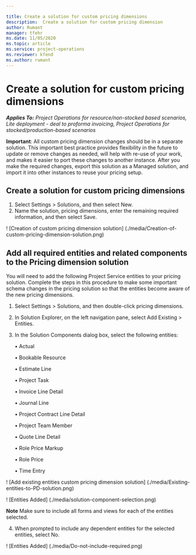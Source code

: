 ```yaml
--- 

title: Create a solution for custom pricing dimensions 
description:  Create a solution for custom pricing dimension
author: Rumant
manager: tfehr 
ms.date: 11/05/2020  
ms.topic: article 
ms.service: project-operations 
ms.reviewer: kfend 
ms.author: rumant 
--- 
```


# Create a solution for custom pricing dimensions

 _**Applies To:** Project Operations for resource/non-stocked based scenarios, Lite deployment - deal to proforma invoicing, Project Operations for stocked/production-based scenarios_ 

**Important**: All custom pricing dimension changes should be in a separate solution. This important best practice provides flexibility in the future to update or remove changes as needed, will help with re-use of your work, and makes it easier to port these changes to another instance. After you make the required changes, export this solution as a Managed solution, and import it into other instances to reuse your pricing setup.

## Create a solution for custom pricing dimensions
1.	Select Settings > Solutions, and then select New.
2.	Name the solution, <your organization name> pricing dimensions, enter the remaining required information, and then select Save.

! [Creation of custom pricing dimension solution] (./media/Creation-of-custom-pricing-dimension-solution.png)
 
## Add all required entities and related components to the Pricing dimension solution
You will need to add the following Project Service entities to your pricing solution. Complete the steps in this procedure to make some important schema changes in the pricing solution so that the entities become aware of the new pricing dimensions.
1.	Select Settings > Solutions, and then double-click <your organization name> pricing dimensions.
2.	In Solution Explorer, on the left navigation pane, select Add Existing > Entities.
3.	In the Solution Components dialog box, select the following entities:
 
      •	Actual
 
      •	Bookable Resource
 
      •	Estimate Line
      
      •	Project Task
      
      •	Invoice Line Detail
      
      •	Journal Line
      
      •	Project Contract Line Detail
      
      •	Project Team Member
      
      •	Quote Line Detail
      
      •	Role Price Markup
      
      •	Role Price
      
      •	Time Entry
 
 ! [Add existing entities custom pricing dimension solution] (./media/Existing-entities-to-PD-solution.png)
 
 
 ! [Entities Added] (./media/solution-component-selection.png)
 

**Note** Make sure to include all forms and views for each of the entities selected.

4.	When prompted to include any dependent entities for the selected entities, select No.

! [Entities Added] (./media/Do-not-include-required.png)
 

